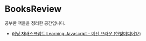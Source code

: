 # BooksReview
공부한 책들을 정리한 공간입니다.
- [러닝 자바스크립트 Learning Javascript - 이선 브라운 (한빛미디어17)](https://github.com/1ilsang/Learning-Javascript)
